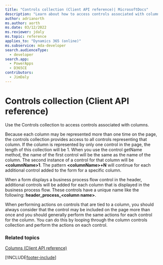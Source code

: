 ```yaml
---
title: "Controls collection (Client API reference)| MicrosoftDocs"
description: "Learn about how to access controls associated with columns."
author: adrianorth
ms.author: aorth
ms.date: 03/12/2022
ms.reviewer: jdaly
ms.topic: reference
applies_to: "Dynamics 365 (online)"
ms.subservice: mda-developer
search.audienceType: 
  - developer
search.app: 
  - PowerApps
  - D365CE
contributors:
  - JimDaly
---
```

# Controls collection (Client API reference)


Use the Controls collection to access controls associated with columns. 

Because each column may be represented more than one time on the page, the controls collection provides access to all controls representing that column. If the column is represented by only one control in the page, the length of this collection will be 1. When you use the control getName method, the name of the first control will be the same as the name of the column. The second instance of a control for that column will be **\<columnName>1**. The pattern **\<columnName>+N** will continue for each additional control added to the form for a specific column.

When a form displays a business process flow control in the header, additional controls will be added for each column that is displayed in the business process flow. These controls have a unique name like the following: **header\_process\_\<column name>**.

When performing actions on controls that are tied to a column, you should always consider that the control may be included on the page more than once and you should generally perform the same actions for each control for the column. You can do this by looping through the column controls collection and perform the actions on each control.

### Related topics

[Columns (Client API reference)](../attributes.md)




[!INCLUDE[footer-include](../../../../../includes/footer-banner.md)]